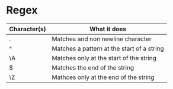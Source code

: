 # Regex

|   Character(s) | What it does  |
|---|---|
| .  | Matches and non newline character  |
|  ^ | Matches a pattern at the start of a string  |
|  \A | Matches only at the start of the string  |
| $ | Matches the end of the string |
| \Z | Mathces only at the end of the string |
